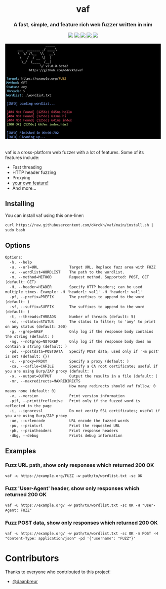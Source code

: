 <div align="center">
<h1>vaf</h1>
<h3>A fast, simple, and feature rich web fuzzer written in nim</h3>
<img src="https://img.shields.io/github/stars/d4rckh/vaf"></img>
<a href="https://github.com/d4rckh/vaf/issues">
  <img src="https://img.shields.io/github/issues/d4rckh/vaf"></img>
</a>
<a href="https://github.com/d4rckh/vaf/network">
  <img src="https://img.shields.io/github/forks/d4rckh/vaf"></img>
</a>
<a href="https://github.com/d4rckh/vaf/blob/main/LICENSE">
  <img src="https://img.shields.io/github/license/d4rckh/vaf"></img>
</a>
<img src="https://img.shields.io/github/languages/top/d4rckh/vaf"></img>
<br><br>
<img src="screenshots/main.png"></img>
<br><br>
</div>

vaf is a cross-platform web fuzzer with a lot of features. Some of its features include:
- Fast threading
- HTTP header fuzzing
- Proxying
- [your own feature!](https://github.com/d4rckh/vaf/issues/new?assignees=&labels=enhancement&template=feature_request.md&title=%5Bfeature%5D)
- And more...


## Installing

You can install vaf using this one-liner:
```
curl https://raw.githubusercontent.com/d4rckh/vaf/main/install.sh | sudo bash
```

## Options

```
Options:
  -h, --help
  -u, --url=URL              Target URL. Replace fuzz area with FUZZ
  -w, --wordlist=WORDLIST    The path to the wordlist.
  -m, --method=METHOD        Request method. Supported: POST, GET (default: GET)
  -H, --header=HEADER        Specify HTTP headers; can be used multiple times. Example: -H 'header1: val1' -H 'header1: val1'
  -pf, --prefix=PREFIX       The prefixes to append to the word (default: )
  -sf, --suffix=SUFFIX       The suffixes to append to the word (default: )
  -t, --threads=THREADS      Number of threads (default: 5)
  -sc, --status=STATUS       The status to filter; to 'any' to print on any status (default: 200)
  -g, --grep=GREP            Only log if the response body contains the string (default: )
  -ng, --notgrep=NOTGREP     Only log if the response body does no contain a string (default: )
  -pd, --postdata=POSTDATA   Specify POST data; used only if '-m post' is set (default: {})
  -x, --proxy=PROXY          Specify a proxy (default: )
  -ca, --cafile=CAFILE       Specify a CA root certificate; useful if you are using Burp/ZAP proxy (default: )
  -o, --output=OUTPUT        Output the results in a file (default: )
  -mr, --maxredirects=MAXREDIRECTS
                             How many redirects should vaf follow; 0 means none (default: 0)
  -v, --version              Print version information
  -pif, --printifreflexive   Print only if the fuzzed word is reflected in the page
  -i, --ignoressl            Do not verify SSL certificates; useful if you are using Burp/ZAP proxy
  -ue, --urlencode           URL encode the fuzzed words
  -pu, --printurl            Print the requested URL
  -ph, --printheaders        Print response headers
  -dbg, --debug              Prints debug information
```

## Examples

### Fuzz URL path, show only responses which returned 200 OK
```
vaf -u https://example.org/FUZZ -w path/to/wordlist.txt -sc OK
```

### Fuzz 'User-Agent' header, show only responses which returned 200 OK
```
vaf -u https://example.org/ -w path/to/wordlist.txt -sc OK -H "User-Agent: FUZZ"
```

### Fuzz POST data, show only responses which returned 200 OK
```
vaf -u https://example.org/ -w path/to/wordlist.txt -sc OK -m POST -H "Content-Type: application/json" -pd '{"username": "FUZZ"}'
```

# Contributors 

Thanks to everyone who contributed to this project!
- [@daanbreur](https://github.com/daanbreur)
